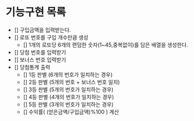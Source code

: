 # 기능구현 목록
- [] 구입금액을 입력받는다.
- [] 로또 번호를 구입 개수만큼 생성
  - [] 1개의 로또당 6개의 랜덤한 숫자(1~45,중복없이)를 담은 배열을 생성한다.
- [] 당첨 번호를 입력받기
- [] 보너스 번호 입력받기
- [] 당첨통계 출력
  - [] 1등 판별 (6개의 번호가 일치하는 경우)
  - [] 2등 판별 (5개의 번호 + 보너스 번호 일치)
  - [] 3등 판별 (5개의 번호가 일치하는 경우)
  - [] 4등 판별 (4개의 번호가 일치하는 경우)
  - [] 5등 판별 (3개의 번호가 일치하는 경우)
  - [] 수익률( (얻은금액/구입금액)%100 ) 계산